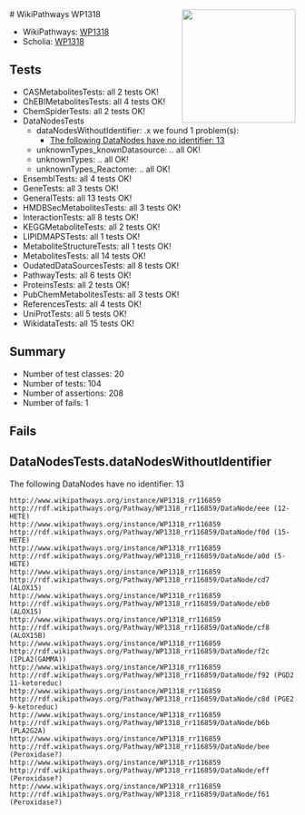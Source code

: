 <img style="float: right; width: 200px" src="https://upload.wikimedia.org/wikipedia/commons/thumb/8/83/Wplogo_with_text_500.png/640px-Wplogo_with_text_500.png" />
# WikiPathways WP1318

* WikiPathways: [WP1318](https://wikipathways.org/pathways/WP1318)
* Scholia: [WP1318](https://scholia.toolforge.org/wikipathways/WP1318)
## Tests
* CASMetabolitesTests: all 2 tests OK!
* ChEBIMetabolitesTests: all 4 tests OK!
* ChemSpiderTests: all 2 tests OK!
* DataNodesTests
    * dataNodesWithoutIdentifier: .x we found 1 problem(s):
        * [The following DataNodes have no identifier: 13](#8792c493)
    * unknownTypes_knownDatasource: .. all OK!
    * unknownTypes: .. all OK!
    * unknownTypes_Reactome: .. all OK!
* EnsemblTests: all 4 tests OK!
* GeneTests: all 3 tests OK!
* GeneralTests: all 13 tests OK!
* HMDBSecMetabolitesTests: all 3 tests OK!
* InteractionTests: all 8 tests OK!
* KEGGMetaboliteTests: all 2 tests OK!
* LIPIDMAPSTests: all 1 tests OK!
* MetaboliteStructureTests: all 1 tests OK!
* MetabolitesTests: all 14 tests OK!
* OudatedDataSourcesTests: all 8 tests OK!
* PathwayTests: all 6 tests OK!
* ProteinsTests: all 2 tests OK!
* PubChemMetabolitesTests: all 3 tests OK!
* ReferencesTests: all 4 tests OK!
* UniProtTests: all 5 tests OK!
* WikidataTests: all 15 tests OK!


## Summary

* Number of test classes: 20
* Number of tests: 104
* Number of assertions: 208
* Number of fails: 1

## Fails

<a name="8792c493" />

## DataNodesTests.dataNodesWithoutIdentifier

The following DataNodes have no identifier: 13
```
http://www.wikipathways.org/instance/WP1318_rr116859 http://rdf.wikipathways.org/Pathway/WP1318_rr116859/DataNode/eee (12-HETE)
http://www.wikipathways.org/instance/WP1318_rr116859 http://rdf.wikipathways.org/Pathway/WP1318_rr116859/DataNode/f0d (15-HETE)
http://www.wikipathways.org/instance/WP1318_rr116859 http://rdf.wikipathways.org/Pathway/WP1318_rr116859/DataNode/a0d (5-HETE)
http://www.wikipathways.org/instance/WP1318_rr116859 http://rdf.wikipathways.org/Pathway/WP1318_rr116859/DataNode/cd7 (ALOX15)
http://www.wikipathways.org/instance/WP1318_rr116859 http://rdf.wikipathways.org/Pathway/WP1318_rr116859/DataNode/eb0 (ALOX15)
http://www.wikipathways.org/instance/WP1318_rr116859 http://rdf.wikipathways.org/Pathway/WP1318_rr116859/DataNode/cf8 (ALOX15B)
http://www.wikipathways.org/instance/WP1318_rr116859 http://rdf.wikipathways.org/Pathway/WP1318_rr116859/DataNode/f2c (IPLA2(GAMMA))
http://www.wikipathways.org/instance/WP1318_rr116859 http://rdf.wikipathways.org/Pathway/WP1318_rr116859/DataNode/f92 (PGD2 11-ketoreduc)
http://www.wikipathways.org/instance/WP1318_rr116859 http://rdf.wikipathways.org/Pathway/WP1318_rr116859/DataNode/c8d (PGE2 9-ketoreduc)
http://www.wikipathways.org/instance/WP1318_rr116859 http://rdf.wikipathways.org/Pathway/WP1318_rr116859/DataNode/b6b (PLA2G2A)
http://www.wikipathways.org/instance/WP1318_rr116859 http://rdf.wikipathways.org/Pathway/WP1318_rr116859/DataNode/bee (Peroxidase?)
http://www.wikipathways.org/instance/WP1318_rr116859 http://rdf.wikipathways.org/Pathway/WP1318_rr116859/DataNode/eff (Peroxidase?)
http://www.wikipathways.org/instance/WP1318_rr116859 http://rdf.wikipathways.org/Pathway/WP1318_rr116859/DataNode/f61 (Peroxidase?)
```

